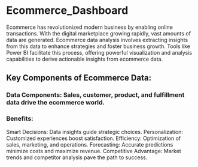 # Ecommerce_Dashboard
Ecommerce has revolutionized modern business by enabling online transactions. With the digital marketplace growing rapidly, vast amounts of data are generated. Ecommerce data analysis involves extracting insights from this data to enhance strategies and foster business growth. Tools like Power BI facilitate this process, offering powerful visualization and analysis capabilities to derive actionable insights from ecommerce data.

## Key Components of Ecommerce Data:

### Data Components: Sales, customer, product, and fulfillment data drive the ecommerce world.

### Benefits:

Smart Decisions: Data insights guide strategic choices.
Personalization: Customized experiences boost satisfaction.
Efficiency: Optimization of sales, marketing, and operations.
Forecasting: Accurate predictions minimize costs and maximize revenue.
Competitive Advantage: Market trends and competitor analysis pave the path to success.
